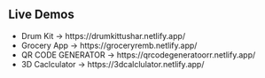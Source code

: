 <h2>Live Demos </h2>
<ul>
  <li>Drum Kit -> https://drumkittushar.netlify.app/</li>
  <li>Grocery App -> https://groceryremb.netlify.app/</li>
  <li>QR CODE GENERATOR -> https://qrcodegeneratoorr.netlify.app/</li>
  <li>3D Caclculator -> https://3dcalclulator.netlify.app/</li>

</ul>


